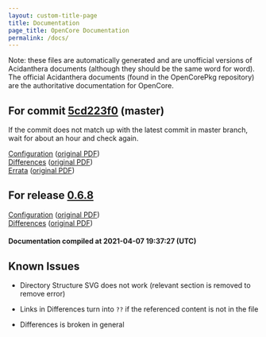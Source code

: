 ```yaml
---
layout: custom-title-page
title: Documentation
page_title: OpenCore Documentation
permalink: /docs/
---
```

Note: these files are automatically generated and are unofficial versions of Acidanthera documents (although they should be the same word for word). The official Acidanthera documents (found in the OpenCorePkg repository) are the authoritative documentation for OpenCore.

## For commit [5cd223f0](https://github.com/acidanthera/OpenCorePkg/tree/5cd223f03dd555c2ad0c6f45181808a5105bb605) (master)

If the commit does not match up with the latest commit in master branch, wait for about an hour and check again.

[Configuration](latest/Configuration.html) ([original PDF](https://github.com/acidanthera/OpenCorePkg/blob/5cd223f03dd555c2ad0c6f45181808a5105bb605/Docs/Configuration.pdf))
<br>
[Differences](latest/Differences.html) ([original PDF](https://github.com/acidanthera/OpenCorePkg/blob/5cd223f03dd555c2ad0c6f45181808a5105bb605/Docs/Differences/Differences.pdf))
<br>
[Errata](latest/Errata.html) ([original PDF](https://github.com/acidanthera/OpenCorePkg/blob/5cd223f03dd555c2ad0c6f45181808a5105bb605/Docs/Errata/Errata.pdf))

## For release [0.6.8](https://github.com/acidanthera/OpenCorePkg/tree/0.6.8)

[Configuration](release/Configuration.html) ([original PDF](https://github.com/acidanthera/OpenCorePkg/blob/0.6.8/Docs/Configuration.pdf))
<br>
[Differences](release/Differences.html) ([original PDF](https://github.com/acidanthera/OpenCorePkg/blob/0.6.8/Docs/Differences/Differences.pdf))

#### Documentation compiled at 2021-04-07 19:37:27 (UTC)

## Known Issues

* Directory Structure SVG does not work (relevant section is removed to remove error)

* Links in Differences turn into `??` if the referenced content is not in the file

* Differences is broken in general
